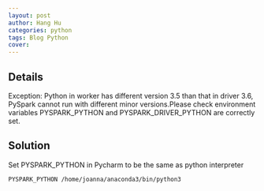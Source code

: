 ```yaml
---
layout: post
author: Hang Hu
categories: python
tags: Blog Python 
cover: 
---
```

## Details

Exception: Python in worker has different version 3.5 than that in driver 3.6, PySpark cannot run with different minor versions.Please check environment variables PYSPARK_PYTHON and PYSPARK_DRIVER_PYTHON are correctly set.

## Solution

Set PYSPARK_PYTHON in Pycharm to be the same as python interpreter

```
PYSPARK_PYTHON /home/joanna/anaconda3/bin/python3
```
